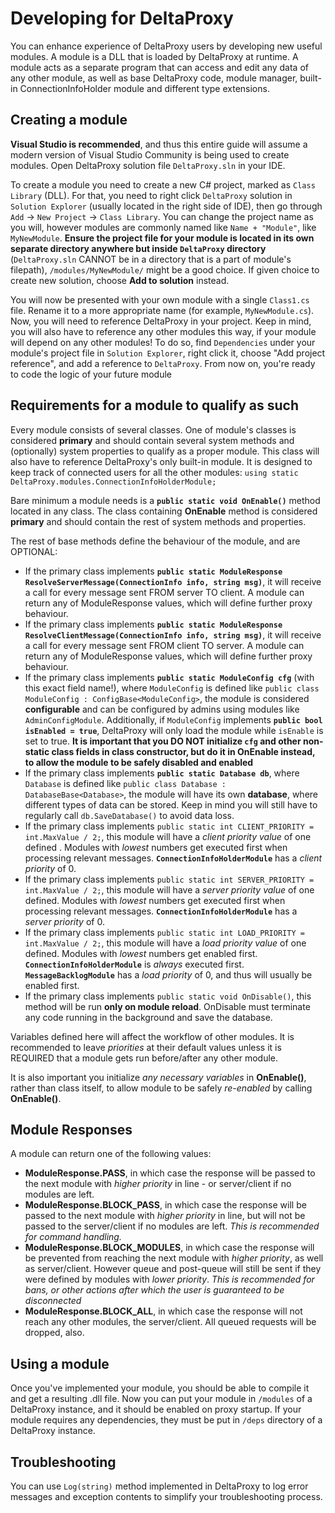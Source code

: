 # Developing for DeltaProxy

You can enhance experience of DeltaProxy users by developing new useful modules. A module is a DLL that is loaded by DeltaProxy at runtime. A module acts as a separate program that can access and edit any data of any other module, as well as base DeltaProxy code, module manager, built-in ConnectionInfoHolder module and different type extensions.

## Creating a module

**Visual Studio is recommended**, and thus this entire guide will assume a modern version of Visual Studio Community is being used to create modules. Open DeltaProxy solution file `DeltaProxy.sln` in your IDE.

To create a module you need to create a new C# project, marked as `Class Library` (DLL). For that, you need to right click `DeltaProxy` solution in `Solution Explorer` (usually located in the right side of IDE), then go through `Add` -> `New Project` -> `Class Library`. You can change the project name as you will, however modules are commonly named like `Name + "Module"`, like `MyNewModule`. **Ensure the project file for your module is located in its own separate directory anywhere but inside `DeltaProxy` directory** (`DeltaProxy.sln` CANNOT be in a directory that is a part of module's filepath), `/modules/MyNewModule/` might be a good choice. If given choice to create new solution, choose **Add to solution** instead.

You will now be presented with your own module with a single `Class1.cs` file. Rename it to a more appropriate name (for example, `MyNewModule.cs`). Now, you will need to reference DeltaProxy in your project. Keep in mind, you will also have to reference any other modules this way, if your module will depend on any other modules! To do so, find `Dependencies` under your module's project file in `Solution Explorer`, right click it, choose "Add project reference", and add a reference to `DeltaProxy`. From now on, you're ready to code the logic of your future module

## Requirements for a module to qualify as such

Every module consists of several classes. One of module's classes is considered **primary** and should contain several system methods and (optionally) system properties to qualify as a proper module. This class will also have to reference DeltaProxy's only built-in module. It is designed to keep track of connected users for all the other modules: `using static DeltaProxy.modules.ConnectionInfoHolderModule;`

Bare minimum a module needs is a **`public static void OnEnable()`** method located in any class. The class containing **OnEnable** method is considered **primary** and should contain the rest of system methods and properties.

The rest of base methods define the behaviour of the module, and are OPTIONAL:
- If the primary class implements **`public static ModuleResponse ResolveServerMessage(ConnectionInfo info, string msg)`**, it will receive a call for every message sent FROM server TO client. A module can return any of ModuleResponse values, which will define further proxy behaviour.
- If the primary class implements **`public static ModuleResponse ResolveClientMessage(ConnectionInfo info, string msg)`**, it will receive a call for every message sent FROM client TO server. A module can return any of ModuleResponse values, which will define further proxy behaviour.
- If the primary class implements **`public static ModuleConfig cfg`** (with this exact field name!), where `ModuleConfig` is defined like `public class ModuleConfig : ConfigBase<ModuleConfig>`, the module is considered **configurable** and can be configured by admins using modules like `AdminConfigModule`. Additionally, if `ModuleConfig` implements **`public bool isEnabled = true`**, DeltaProxy will only load the module while `isEnable` is set to true. **It is important that you DO NOT initialize `cfg` and other non-static class fields in class constructor, but do it in OnEnable instead, to allow the module to be safely disabled and enabled**
- If the primary class implements **`public static Database db`**, where `Database` is defined like `public class Database : DatabaseBase<Database>`, the module will have its own **database**, where different types of data can be stored. Keep in mind you will still have to regularly call `db.SaveDatabase()` to avoid data loss.
- If the primary class implements `public static int CLIENT_PRIORITY = int.MaxValue / 2;`, this module will have a *client priority value* of one defined . Modules with *lowest* numbers get executed first when processing relevant messages. **`ConnectionInfoHolderModule`** has a *client priority* of 0.
- If the primary class implements `public static int SERVER_PRIORITY = int.MaxValue / 2;`, this module will have a *server priority value* of one defined. Modules with *lowest* numbers get executed first when processing relevant messages. **`ConnectionInfoHolderModule`** has a *server priority* of 0.
- If the primary class implements `public static int LOAD_PRIORITY = int.MaxValue / 2;`, this module will have a *load priority value* of one defined. Modules with *lowest* numbers get enabled first. **`ConnectionInfoHolderModule`** is *always* executed first. **`MessageBacklogModule`** has a *load priority* of 0, and thus will usually be enabled first.
- If the primary class implements `public static void OnDisable()`, this method will be run **only on module reload**. OnDisable must terminate any code running in the background and save the database.

Variables defined here will affect the workflow of other modules. It is recommended to leave *priorities* at their default values unless it is REQUIRED that a module gets run before/after any other module. 

It is also important you initialize *any necessary variables* in **OnEnable()**, rather than class itself, to allow module to be safely *re-enabled* by calling **OnEnable()**.

## Module Responses

A module can return one of the following values:
- **ModuleResponse.PASS**, in which case the response will be passed to the next module with *higher priority* in line - or server/client if no modules are left.
- **ModuleResponse.BLOCK_PASS**, in which case the response will be passed to the next module with *higher priority* in line, but will not be passed to the server/client if no modules are left. *This is recommended for command handling.*
- **ModuleResponse.BLOCK_MODULES**, in which case the response will be prevented from reaching the next module with *higher priority*, as well as server/client. However queue and post-queue will still be sent if they were defined by modules with *lower priority*. *This is recommended for bans, or other actions after which the user is guaranteed to be disconnected*
- **ModuleResponse.BLOCK_ALL**, in which case the response will not reach any other modules, the server/client. All queued requests will be dropped, also.

## Using a module

Once you've implemented your module, you should be able to compile it and get a resulting .dll file. Now you can put your module in `/modules` of a DeltaProxy instance, and it should be enabled on proxy startup. If your module requires any dependencies, they must be put in `/deps` directory of a DeltaProxy instance.

## Troubleshooting

You can use `Log(string)` method implemented in DeltaProxy to log error messages and exception contents to simplify your troubleshooting process.